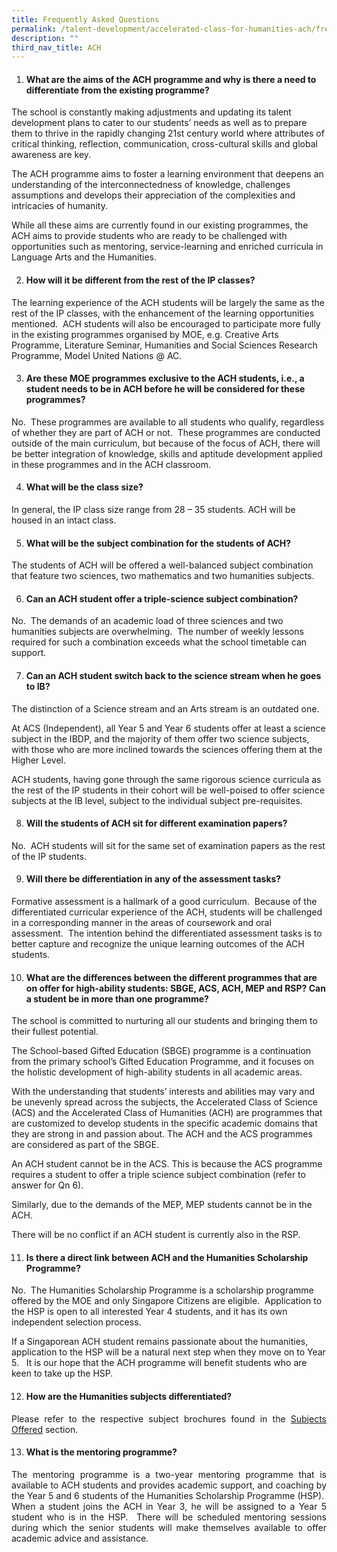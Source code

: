 ```yaml
---
title: Frequently Asked Questions
permalink: /talent-development/accelerated-class-for-humanities-ach/frequently-asked-questions/
description: ""
third_nav_title: ACH
---
```

1.  #### **What are the aims of the ACH programme and why is there a need to differentiate from the existing programme?**
    

The school is constantly making adjustments and updating its talent development plans to cater to our students’ needs as well as to prepare them to thrive in the rapidly changing 21st century world where attributes of critical thinking, reflection, communication, cross-cultural skills and global awareness are key.

The ACH programme aims to foster a learning environment that deepens an understanding of the interconnectedness of knowledge, challenges assumptions and develops their appreciation of the complexities and intricacies of humanity.

While all these aims are currently found in our existing programmes, the ACH aims to provide students who are ready to be challenged with opportunities such as mentoring, service-learning and enriched curricula in Language Arts and the Humanities.

2.  #### **How will it be different from the rest of the IP classes?**
    

The learning experience of the ACH students will be largely the same as the rest of the IP classes, with the enhancement of the learning opportunities mentioned.  ACH students will also be encouraged to participate more fully in the existing programmes organised by MOE, e.g. Creative Arts Programme, Literature Seminar, Humanities and Social Sciences Research Programme, Model United Nations @ AC.

3.  #### **Are these MOE programmes exclusive to the ACH students, i.e., a student needs to be in ACH before he will be considered for these programmes?**
    

No.  These programmes are available to all students who qualify, regardless of whether they are part of ACH or not.  These programmes are conducted outside of the main curriculum, but because of the focus of ACH, there will be better integration of knowledge, skills and aptitude development applied in these programmes and in the ACH classroom.

4.  #### **What will be the class size?**
    

In general, the IP class size range from 28 – 35 students. ACH will be housed in an intact class.

5.  #### **What will be the subject combination for the students of ACH?**
    

The students of ACH will be offered a well-balanced subject combination that feature two sciences, two mathematics and two humanities subjects.

6.  #### **Can an ACH student offer a triple-science subject combination?**
    

No.  The demands of an academic load of three sciences and two humanities subjects are overwhelming.  The number of weekly lessons required for such a combination exceeds what the school timetable can support.

7.  #### **Can an ACH student switch back to the science stream when he goes to IB?**
    

The distinction of a Science stream and an Arts stream is an outdated one.

At ACS (Independent), all Year 5 and Year 6 students offer at least a science subject in the IBDP, and the majority of them offer two science subjects, with those who are more inclined towards the sciences offering them at the Higher Level.

ACH students, having gone through the same rigorous science curricula as the rest of the IP students in their cohort will be well-poised to offer science subjects at the IB level, subject to the individual subject pre-requisites.

8.  #### **Will the students of ACH sit for different examination papers?**
    

No.  ACH students will sit for the same set of examination papers as the rest of the IP students.

9.  #### **Will there be differentiation in any of the assessment tasks?**
    

Formative assessment is a hallmark of a good curriculum.  Because of the differentiated curricular experience of the ACH, students will be challenged in a corresponding manner in the areas of coursework and oral assessment.  The intention behind the differentiated assessment tasks is to better capture and recognize the unique learning outcomes of the ACH students.

10.  #### **What are the differences between the different programmes that are on offer for high-ability students: SBGE, ACS, ACH, MEP and RSP? Can a student be in more than one programme?**
    

The school is committed to nurturing all our students and bringing them to their fullest potential.

The School-based Gifted Education (SBGE) programme is a continuation from the primary school’s Gifted Education Programme, and it focuses on the holistic development of high-ability students in all academic areas.

With the understanding that students’ interests and abilities may vary and be unevenly spread across the subjects, the Accelerated Class of Science (ACS) and the Accelerated Class of Humanities (ACH) are programmes that are customized to develop students in the specific academic domains that they are strong in and passion about. The ACH and the ACS programmes are considered as part of the SBGE.

An ACH student cannot be in the ACS. This is because the ACS programme requires a student to offer a triple science subject combination (refer to answer for Qn 6).

Similarly, due to the demands of the MEP, MEP students cannot be in the ACH.

There will be no conflict if an ACH student is currently also in the RSP.

11.  #### **Is there a direct link between ACH and the Humanities Scholarship Programme?**
    

No.  The Humanities Scholarship Programme is a scholarship programme offered by the MOE and only Singapore Citizens are eligible.  Application to the HSP is open to all interested Year 4 students, and it has its own independent selection process.

If a Singaporean ACH student remains passionate about the humanities, application to the HSP will be a natural next step when they move on to Year 5.   It is our hope that the ACH programme will benefit students who are keen to take up the HSP.

12.  #### **How are the Humanities subjects differentiated?**
    

<p style="text-align: justify;">Please refer to the respective subject brochures found in the <a href="/talent-development/accelerated-class-for-humanities-ach/subjects-offered/" target="_blank">Subjects Offered</a> section.</p>

13.  #### **What is the mentoring programme?**
    

<p style="text-align: justify;">The mentoring programme is a two-year mentoring programme that is available to ACH students and provides academic support, and coaching by the Year 5 and 6 students of the Humanities Scholarship Programme (HSP).  When a student joins the ACH in Year 3, he will be assigned to a Year 5 student who is in the HSP.  There will be scheduled mentoring sessions during which the senior students will make themselves available to offer academic advice and assistance.</p>